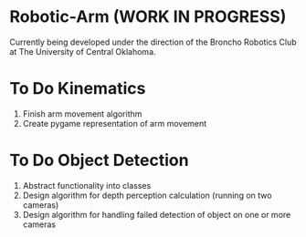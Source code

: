 # Robotic-Arm (WORK IN PROGRESS)
Currently being developed under the direction of the Broncho Robotics Club at The University of Central Oklahoma.
# To Do Kinematics
  1. Finish arm movement algorithm
  2. Create pygame representation of arm movement
# To Do Object Detection
  1. Abstract functionality into classes
  2. Design algorithm for depth perception calculation (running on two cameras)
  3. Design algorithm for handling failed detection of object on one or more cameras
